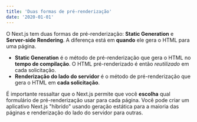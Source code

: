 ```yaml
---
title: 'Duas formas de pré-renderização'
date: '2020-01-01'
---
```


O Next.js tem duas formas de pré-renderização: **Static Generation** e **Server-side Rendering**. A diferença está em **quando** ele gera o HTML para uma página.

- **Static Generation** é o método de pré-renderização que gera o HTML no **tempo de compilação**. O HTML pré-renderizado é então _reutilizado_ em cada solicitação.
- **Renderização do lado do servidor** é o método de pré-renderização que gera o HTML em **cada solicitação**.

É importante ressaltar que o Next.js permite que você **escolha** qual formulário de pré-renderização usar para cada página. Você pode criar um aplicativo Next.js "híbrido" usando geração estática para a maioria das páginas e renderização do lado do servidor para outras.

